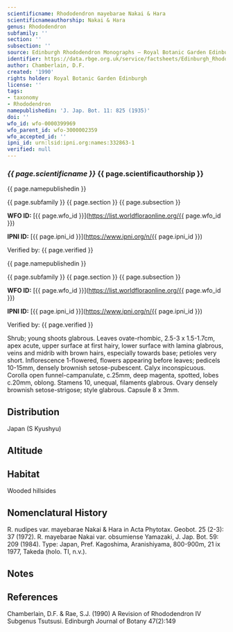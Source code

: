 ```yaml
---
scientificname: Rhododendron mayebarae Nakai & Hara
scientificnameauthorship: Nakai & Hara
genus: Rhododendron
subfamily: ''
section: ''
subsection: ''
source: Edinburgh Rhododendron Monographs – Royal Botanic Garden Edinburgh
identifier: https://data.rbge.org.uk/service/factsheets/Edinburgh_Rhododendron_Monographs.xhtml
author: Chamberlain, D.F.
created: '1990'
rights holder: Royal Botanic Garden Edinburgh
license: ''
tags:
- taxonomy
- Rhododendron
namepublishedin: 'J. Jap. Bot. 11: 825 (1935)'
doi: ''
wfo_id: wfo-0000399969
wfo_parent_id: wfo-3000002359
wfo_accepted_id: ''
ipni_id: urn:lsid:ipni.org:names:332863-1
verified: null
---
```

### _{{ page.scientificname }}_ {{ page.scientificauthorship }}
 {{ page.namepublishedin }}

{{ page.subfamily }} {{ page.section }} {{ page.subsection }}

**WFO ID:** [{{ page.wfo_id }}](https://list.worldfloraonline.org/{{ page.wfo_id }})

**IPNI ID:** [{{ page.ipni_id }}](https://www.ipni.org/n/{{ page.ipni_id }})

Verified by: {{ page.verified }}

 {{ page.namepublishedin }}

{{ page.subfamily }} {{ page.section }} {{ page.subsection }}

**WFO ID:** [{{ page.wfo_id }}](https://list.worldfloraonline.org/{{ page.wfo_id }})

**IPNI ID:** [{{ page.ipni_id }}](https://www.ipni.org/n/{{ page.ipni_id }})

Verified by: {{ page.verified }}



Shrub; young shoots glabrous. Leaves ovate-rhombic, 2.5-3 x 1.5-1.7cm, apex acute, upper surface at first hairy, lower surface with lamina glabrous, veins and midrib with brown hairs, especially towards base; petioles very short. Inflorescence 1-flowered, flowers appearing before leaves; pedicels 10-15mm, densely brownish setose-pubescent. Calyx inconspicuous. Corolla open funnel-campanulate, c.25mm, deep magenta, spotted, lobes c.20mm, oblong. Stamens 10, unequal, filaments glabrous. Ovary densely brownish setose-strigose; style glabrous. Capsule 8 x 3mm.

## Distribution
Japan (S Kyushyu)

## Altitude


## Habitat
Wooded hillsides

## Nomenclatural History
R. nudipes var. mayebarae Nakai & Hara in Acta Phytotax. Geobot. 25 (2-3): 37 (1972). R. mayebarae Nakai var. obsumiense Yamazaki, J. Jap. Bot. 59: 209 (1984). Type: Japan, Pref. Kagoshima, Aranishiyama, 800-900m, 21 ix 1977, Takeda (holo. TI, n.v.).
                       
## Notes


## References

Chamberlain, D.F. & Rae, S.J. (1990) A Revision of Rhododendron IV Subgenus Tsutsusi. Edinburgh Journal of Botany 47(2):149

